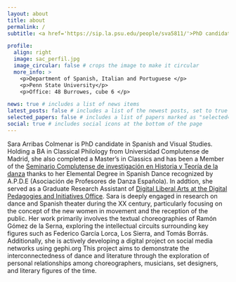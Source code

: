 ```yaml
---
layout: about
title: about
permalink: /
subtitle: <a href='https://sip.la.psu.edu/people/sva5811/'>PhD candidate in Spanish and Visual Studies</a>.

profile:
  align: right
  image: sac_perfil.jpg
  image_circular: false # crops the image to make it circular
  more_info: >
    <p>Department of Spanish, Italian and Portuguese </p>
    <p>Penn State University</p>
    <p>Office: 48 Burrowes, cube 6 </p>

news: true # includes a list of news items
latest_posts: false # includes a list of the newest posts, set to true when blog is active
selected_papers: false # includes a list of papers marked as "selected={true}", set to true when ready
social: true # includes social icons at the bottom of the page 
---
```


Sara Arribas Colmenar is PhD candidate in Spanish and Visual Studies. Holding a BA in Classical Philology from Universidad Complutense de Madrid, she also completed a Master’s in Classics and  has  been a Member of the [Seminario Complutense de investigación en Historia y Teoría de la danza](https://www.ucm.es/seminariohtdanza/) thanks to her Elemental Degree in Spanish Dance recognized by A.P.D.E (Asociación de Profesores de Danza Española). In addtion, she served as a Graduate Research Assistant of [Digital Liberal Arts at the Digital Pedagogies and Initiatives Office](https://digital.la.psu.edu/ ). 
Sara is deeply engaged in research on dance and Spanish theater during the XX century, particularly focusing on the concept of the new women in movement and the reception of the public. Her work primarily involves the textual choreographies of Ramón Gómez de la Serna, exploring the intellectual circuits surrounding key figures such as Federico García Lorca, Los Sierra, and Tomás Borrás. Additionally, she is actively developing a digital project on social media networks using gephi.org This project aims to demonstrate the interconnectedness of dance and literature through the exploration of personal relationships among choreographers, musicians, set designers, and literary figures of the time. 

